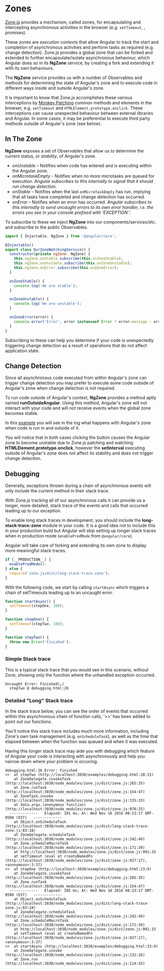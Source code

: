 # Zones

[Zone.js](https://github.com/angular/zone.js) provides a mechanism, called zones, for encapsulating and intercepting asynchronous activities in the browser (e.g. `setTimeout`, , promises).

These zones are *execution contexts* that allow Angular to track the start and completion of asynchronous activities and perform tasks as required (e.g. change detection). Zone.js provides a global zone that can be forked and extended to further encapsulate/isolate asynchronous behaviour, which Angular does so in its **NgZone** service, by creating a fork and extending it with its own behaviours.

The **NgZone** service provides us with a number of Observables and methods for determining the state of Angular's zone and to execute code in different ways inside and outside Angular's zone.

It is important to know that Zone.js accomplishes these various interceptions by [Monkey Patching](https://en.wikipedia.org/wiki/Monkey_patch) common methods and elements in the browser, e.g. `setTimeout` and `HTMLElement.prototype.onclick`. These interceptions can cause unexpected behaviour between external libraries and Angular. In some cases, it may be preferential to execute third party methods outside of Angular's zone (see below).

## In The Zone

**NgZone** exposes a set of Observables that allow us to determine the current status, or _stability_, of Angular's zone.

- *onUnstable* – Notifies when code has entered and is executing within the Angular zone.
- *onMicrotaskEmpty* - Notifies when no more microtasks are queued for execution. _Angular subscribes to this internally to signal that it should run change detection._
- *onStable* – Notifies when the last `onMicroTaskEmpty` has run, implying that all tasks have completed and change detection has occurred.
- *onError* – Notifies when an error has occurred. _Angular subscribes to this internally to send uncaught errors to its own error handler, i.e. the errors you see in your console prefixed with 'EXCEPTION:'._

To subscribe to these we inject **NgZone** into our components/services/etc. and subscribe to the public Observables.

```js
import { Injectable, NgZone } from '@angular/core';

@Injectable()
export class OurZoneWatchingService() {
  constructor(private ngZone: NgZone) {
    this.ngZone.onStable.subscribe(this.onZoneStable);
    this.ngZone.onUnstable.subscribe(this.onZoneUnstable);  
    this.ngZone.onError.subscribe(this.onZoneError);
  }

  onZoneStable() {
    console.log('We are stable');
  }

  onZoneUnstable() {
    console.log('We are unstable');
  }

  onZoneError(error) {
    console.error('Error', error instanceof Error ? error.message : error.toString());
  }
}
```

Subscribing to these can help you determine if your code is unexpectedly triggering change detection as a result of operations that do not affect application state.

## Change Detection

Since all asynchronous code executed from within Angular's zone can trigger change detection you may prefer to execute some code outside of Angular's zone when change detection is not required.

To run code outside of Angular's context, **NgZone** provides a method aptly named **runOutsideAngular**. Using this method, Angular's zone will not interact with your code and will not receive events when the global zone becomes stable.

In this [example](http://plnkr.co/edit/d3KGMh?p=preview) you will see in the log what happens with Angular's zone when code is run in and outside of it.

You will notice that in both cases clicking the button causes the Angular zone to become unstable due to Zone.js patching and watching **HTMLElement.prototype.onclick**, however the **setInterval** executing outside of Angular's zone does not affect its stability and does not trigger change detection.

## Debugging

Generally, exceptions thrown during a chain of asynchronous events will only include the current method in their stack trace.

With Zone.js tracking all of our asynchronous calls it can provide us a longer, more detailed, stack trace of the events and calls that occurred leading up to our exception.

To enable long stack traces in development, you should include the **long-stack-trace-zone** module in your code. It is a good idea not to include this in your production build but Angular will skip setting up longer stack traces when in production mode (`enableProdMode` from `@angular/core`).

Angular will take care of forking and extending its own zone to display more meaningful stack traces.

```js
if (__PRODUCTION__) {
  enableProdMode();
} else {
  require('zone.js/dist/long-stack-trace-zone');
}
```

With the following code, we start by calling `startAsync` which triggers a chain of setTimeouts leading up to an uncaught error.

```js
function startAsync() {
  setTimeout(stepOne, 100);
}

function stepOne() {
  setTimeout(stepTwo, 100);
}

function stepTwo() {
  throw new Error('Finished');
}

```

### Simple Stack trace

This is a typical stack trace that you would see in this scenario, without Zone, showing only the function where the unhandled exception occurred.

```
Uncaught Error: Finished(…)
  stepTwo @ debugging.html:28
```

### Detailed "Long" Stack trace

In the stack trace below, you can see the order of events that occurred within this asynchronous chain of function calls, '>>' has been added to point out our functions.

You'll notice this stack trace includes much more information, including Zone's own task management (e.g. `onScheduleTask`), as well as the time that elapsed between when the function was queued and when it was executed.

Having this longer stack trace may aide you with debugging which feature of Angular your code is interacting with asynchronously and help you narrow down where your problem is occuring.

```
debugging.html:16 Error: Finished
>>  at stepTwo (http://localhost:3030/examples/debugging.html:28:15)
    at ZoneDelegate.invokeTask (http://localhost:3030/node_modules/zone.js/dist/zone.js:265:35)
    at Zone.runTask (http://localhost:3030/node_modules/zone.js/dist/zone.js:154:47)
    at ZoneTask.invoke (http://localhost:3030/node_modules/zone.js/dist/zone.js:335:33)
    at data.args.(anonymous function) (http://localhost:3030/node_modules/zone.js/dist/zone.js:970:25)
  -------------   Elapsed: 101 ms; At: Wed Nov 16 2016 08:23:17 GMT-0500 (EST)   -------------  
    at Object.onScheduleTask (http://localhost:3030/node_modules/zone.js/dist/long-stack-trace-zone.js:83:18)
    at ZoneDelegate.scheduleTask (http://localhost:3030/node_modules/zone.js/dist/zone.js:242:49)
    at Zone.scheduleMacroTask (http://localhost:3030/node_modules/zone.js/dist/zone.js:171:39)
    at http://localhost:3030/node_modules/zone.js/dist/zone.js:991:33
    at setTimeout (eval at createNamedFn (http://localhost:3030/node_modules/zone.js/dist/zone.js:927:17), <anonymous>:3:37)
>>  at stepOne (http://localhost:3030/examples/debugging.html:23:9)
    at ZoneDelegate.invokeTask (http://localhost:3030/node_modules/zone.js/dist/zone.js:265:35)
    at Zone.runTask (http://localhost:3030/node_modules/zone.js/dist/zone.js:154:47)
  -------------   Elapsed: 105 ms; At: Wed Nov 16 2016 08:23:17 GMT-0500 (EST)   -------------  
    at Object.onScheduleTask (http://localhost:3030/node_modules/zone.js/dist/long-stack-trace-zone.js:83:18)
    at ZoneDelegate.scheduleTask (http://localhost:3030/node_modules/zone.js/dist/zone.js:242:49)
    at Zone.scheduleMacroTask (http://localhost:3030/node_modules/zone.js/dist/zone.js:171:39)
    at http://localhost:3030/node_modules/zone.js/dist/zone.js:991:33
    at setTimeout (eval at createNamedFn (http://localhost:3030/node_modules/zone.js/dist/zone.js:927:17), <anonymous>:3:37)
>>  at startAsync (http://localhost:3030/examples/debugging.html:33:9)
    at ZoneDelegate.invoke (http://localhost:3030/node_modules/zone.js/dist/zone.js:232:26)
    at Zone.run (http://localhost:3030/node_modules/zone.js/dist/zone.js:114:43)
```
